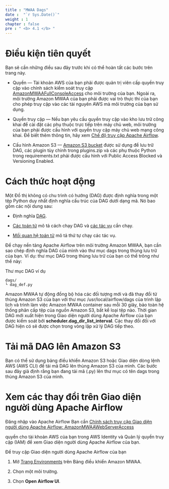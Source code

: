```yaml
---
title : "MWAA Dags"
date :  "`r Sys.Date()`"
weight : 1
chapter : false
pre : " <b> 4.1 </b> "
---
```


# Điều kiện tiên quyết

Bạn sẽ cần những điều sau đây trước khi có thể hoàn tất các bước trên trang này.

* Quyền — Tài khoản AWS của bạn phải được quản trị viên cấp quyền truy cập vào
chính sách kiểm soát truy cập [AmazonMWAAFullConsoleAccess](https://docs.aws.amazon.com/mwaa/latest/userguide/access-policies.html#console-full-access)
cho môi trường của bạn. Ngoài ra, môi trường Amazon MWAA của bạn phải được vai trò thực thi của bạn cho phép truy cập vào các tài nguyên AWS mà môi trường của bạn sử dụng.

* Quyền truy cập — Nếu bạn yêu cầu quyền truy cập vào kho lưu trữ công khai để cài đặt các phụ thuộc trực tiếp trên máy chủ web,
môi trường của bạn phải được cấu hình với quyền truy cập máy chủ web mạng công khai. Để biết thêm thông tin, hãy xem [Chế độ truy cập Apache Airflow](https://docs.aws.amazon.com/mwaa/latest/userguide/configuring-networking.html).

* Cấu hình Amazon S3 —
[Amazon S3 bucket](https://docs.aws.amazon.com/mwaa/latest/userguide/mwaa-s3-bucket.html) được sử dụng để lưu trữ DAG,
các plugin tùy chỉnh trong plugins.zip và các phụ thuộc Python
trong requirements.txt phải được cấu hình với Public Access Blocked và Versioning Enabled.


# Cách thức hoạt động

Một Đồ thị không có chu trình có hướng (DAG) được định nghĩa trong một tệp Python duy nhất định nghĩa cấu trúc của DAG dưới dạng mã. Nó
bao gồm các nội dung sau:

* Định nghĩa [DAG](https://airflow.apache.org/docs/apache-airflow/stable/core-concepts/index.html).

* [Các toán tử](https://airflow.apache.org/docs/apache-airflow/stable/core-concepts/index.html) mô tả cách chạy
DAG và [các tác vụ](https://airflow.apache.org/docs/apache-airflow/stable/core-concepts/index.html) cần chạy.

* [Mối quan hệ toán tử](https://airflow.apache.org/docs/apache-airflow/stable/core-concepts/index.html) mô tả
thứ tự chạy các tác vụ.

Để chạy nền tảng Apache Airflow trên môi trường Amazon MWAA, bạn cần sao chép định nghĩa DAG của mình vào thư mục dags
trong thùng lưu trữ của bạn. Ví dụ: thư mục DAG trong thùng lưu trữ của bạn có thể trông như thế này:

Thư mục DAG ví dụ

```
dags/
└ dag_def.py
```

Amazon MWAA tự động đồng bộ hóa các đối tượng mới và đã thay đổi từ thùng Amazon S3 của bạn với thư mục /usr/local/airflow/dags của trình lập lịch và trình làm việc Amazon MWAA
container sau mỗi 30 giây, bảo toàn hệ thống phân cấp tệp của nguồn Amazon S3,
bất kể loại tệp nào. Thời gian DAG mới xuất hiện trong Giao diện người dùng Apache Airflow của bạn được kiểm soát bởi
**scheduler.dag_dir_list_interval**. Các thay đổi đối với DAG hiện có sẽ được chọn trong vòng lặp xử lý DAG tiếp theo.

# Tải mã DAG lên Amazon S3

Bạn có thể sử dụng bảng điều khiển Amazon S3 hoặc Giao diện dòng lệnh AWS (AWS CLI) để tải mã DAG lên thùng Amazon S3
của mình. Các bước sau đây giả định rằng bạn đang tải mã (.py) lên thư mục có tên dags trong thùng Amazon S3 của mình.

# Xem các thay đổi trên Giao diện người dùng Apache Airflow

Đăng nhập vào Apache Airflow
Bạn
cần [Chính sách truy cập Giao diện người dùng Apache Airflow: AmazonMWAAWebServerAccess](https://docs.aws.amazon.com/mwaa/latest/userguide/access-policies.html#web-ui-access)

quyền cho tài khoản AWS của bạn trong AWS Identity
và
Quản lý quyền truy cập (IAM) để xem Giao diện người dùng Apache Airflow của bạn.

Để truy cập Giao diện người dùng Apache Airflow của bạn

1. Mở [Trang Environments](https://us-east-1.console.aws.amazon.com/mwaa/home?region=us-east-1#environments) trên
Bảng điều khiển Amazon MWAA.

2. Chọn một môi trường.

3. Chọn **Open Airflow UI**.